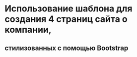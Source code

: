 # Использование шаблона для создания 4 страниц сайта о компании,

## стилизованных с помощью Bootstrap